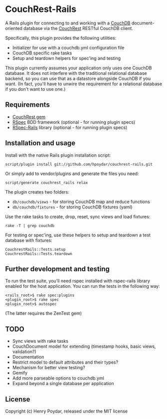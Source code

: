 # CouchRest-Rails

A Rails plugin for connecting to and working with a [CouchDB](http://couchdb.apache.org) document-oriented database via the [CouchRest](http://github.com/jchris/couchrest) RESTful CouchDB client.

Specifically, this plugin provides the following utilities:

* Initializer for use with a couchdb.yml configuration file
* CouchDB specific rake tasks
* Setup and teardown helpers for spec'ing and testing

This plugin currently assumes your application only uses one CouchDB database.  It does not interfere with the traditional relational database backend, so you can use that as a datastore alongside CouchDB if you want.  (In fact, you'll have to unwire the requirement for a relational database if you don't want to use one.)

## Requirements

* [CouchRest gem](http://github.com/jchris/couchrest)
* [RSpec](http://github.com/dchelimsky/rspec) BDD framework (optional - for running plugin specs)
* [RSpec-Rails](http://github.com/dchelimsky/rspec-rails) library (optional - for running plugin specs)

## Installation and usage

Install with the native Rails plugin installation script:

    script/plugin install git://github.com/hpoydar/couchrest-rails.git

Or simply add to vendor/plugins and generate the files you need:

    script/generate couchrest_rails relax
    
The plugin creates two folders:

* `db/couchdb/views` - for storing CouchDB map and reduce functions
* `db/couchdb/fixtures` - for storing CouchDB fixtures (yaml)
    
Use the rake tasks to create, drop, reset, sync views and load fixtures:

    rake -T | grep couchdb
    
For testing or spec'ing, use these helpers to setup and teardown a test database with fixtures:

    CouchrestRails::Tests.setup
    CouchrestRails::Tests.teardown


## Further development and testing

To run the test suite, you'll need rspec installed with rspec-rails library enabled for the host application. You can run the tests in the following way:

    <rails_root>$ rake spec:plugins
    <plugin_root>$ rake spec
    <plugin_root>$ autospec
    
(The latter requires the ZenTest gem)

## TODO

* Sync views with rake tasks
* CouchDocument model for extending (timestamp hooks, basic views, validation?)
* Documentation
* Restrict model to default attributes and their types?
* Mechanism for better view testing?
* Gemify
* Add more parseable options to couchdb.yml
* Expand beyond a single database per application

## License

Copyright (c) Henry Poydar, released under the MIT license
